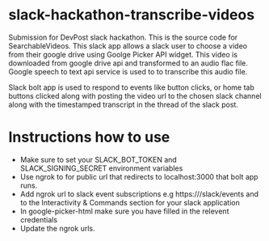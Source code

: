 # slack-hackathon-transcribe-videos
Submission for DevPost slack hackathon. This is the source code for SearchableVideos. This slack app allows a slack user to choose a video from their google drive using Goolge Picker API widget. This video is downloaded from google drive api and transformed to an audio flac file. Google speech to text api service is used to to transcribe this audio file. 

Slack bolt app is used to respond to events like button clicks, or home tab buttons clicked along with posting the video url to the chosen slack channel along with the timestamped transcript in the thread of the slack post. 

# Instructions how to use

- Make sure to set your SLACK_BOT_TOKEN and SLACK_SIGNING_SECRET environment variables
- Use ngrok to for public url that redirects to localhost:3000 that bolt app runs.
- Add ngrok url to slack event subscriptions e.g https://<ngrok-uri>/slack/events and to the Interactivity & Commands section for your slack application
- In google-picker-html make sure you have filled in the relevent credentials
- Update the ngrok urls.